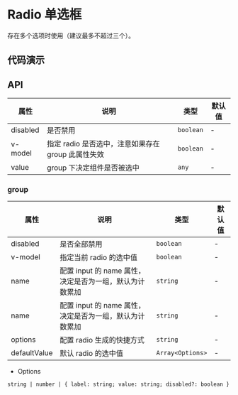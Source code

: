 # Radio 单选框

存在多个选项时使用（建议最多不超过三个）。

## 代码演示

<demo title="基本用法" describe="最简单的用法。">
<template>
  <lu-radio>文本</lu-radio>
</template>
</demo>

<demo title="单选互斥" describe="指定 name 之后当前单选框互斥，name 也可以不指定由组件生成。" src="./demo/mutex.vue"></demo>

<demo title="指定默认值" describe="在不指定 v-model 的情况下，你可以指定 defaultValue 来决定当前选中的值。" src="./demo/default.vue"></demo>

<demo title="双向绑定" describe="演示指定值和双向绑定使用方式。" src="./demo/model.vue"></demo>

<demo title="禁用" describe="添加 disabled 属性，此时 Radio 不可选中。" src="./demo/disabled.vue"></demo>

<demo title="属性生成" describe="除了支持 radio 组件使用，还可以使用 options 快速生成。" src="./demo/options.vue"></demo>

## API

| 属性     | 说明                                               | 类型      | 默认值 |
| -------- | -------------------------------------------------- | --------- | ------ |
| disabled | 是否禁用                                           | `boolean` | -      |
| v-model  | 指定 radio 是否选中，注意如果存在 group 此属性失效 | `boolean` | -      |
| value    | group 下决定组件是否被选中                         | `any`     | -      |

### group

| 属性         | 说明                                                    | 类型             | 默认值 |
| ------------ | ------------------------------------------------------- | ---------------- | ------ |
| disabled     | 是否全部禁用                                            | `boolean`        | -      |
| v-model      | 指定当前 radio 的选中值                                 | `boolean`        | -      |
| name         | 配置 input 的 name 属性，决定是否为一组，默认为计数累加 | `string`         | -      |
| name         | 配置 input 的 name 属性，决定是否为一组，默认为计数累加 | `string`         | -      |
| options      | 配置 radio 生成的快捷方式                               | `string`         | -      |
| defaultValue | 默认 radio 的选中值                                     | `Array<Options>` | -      |

- Options

`string | number | { label: string; value: string; disabled?: boolean }`
